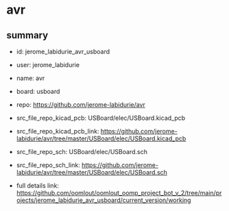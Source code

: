 # avr
 
## summary 
* id: jerome_labidurie_avr_usboard
* user: jerome_labidurie
* name: avr
* board: usboard
* repo: https://github.com/jerome-labidurie/avr
* src_file_repo_kicad_pcb: USBoard/elec/USBoard.kicad_pcb
* src_file_repo_kicad_pcb_link: https://github.com/jerome-labidurie/avr/tree/master/USBoard/elec/USBoard.kicad_pcb


* src_file_repo_sch: USBoard/elec/USBoard.sch
* src_file_repo_sch_link: https://github.com/jerome-labidurie/avr/tree/master/USBoard/elec/USBoard.sch
* full details link: https://github.com/oomlout/oomlout_oomp_project_bot_v_2/tree/main/projects/jerome_labidurie_avr_usboard/current_version/working  






